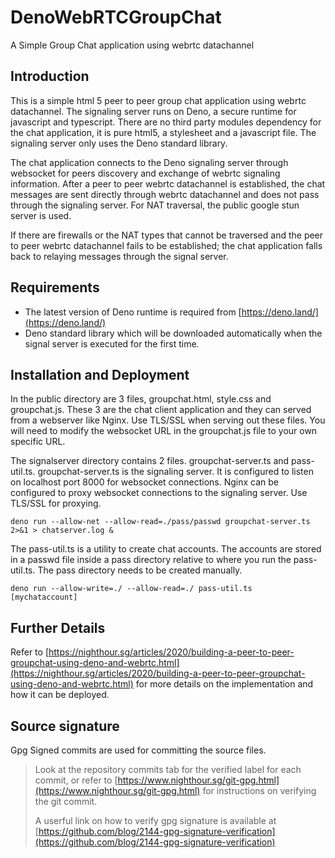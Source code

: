 # DenoWebRTCGroupChat
A Simple Group Chat application using webrtc datachannel 

## Introduction
This is a simple html 5 peer to peer group chat application using webrtc datachannel. 
The signaling server runs on Deno, a secure runtime for javascript and typescript.
There are no third party modules dependency for the chat application, it is pure html5, a stylesheet and a javascript file. 
The signaling server only uses the Deno standard library. 

The chat application connects to the Deno signaling server through websocket for peers discovery and exchange of webrtc signaling information. 
After a peer to peer webrtc datachannel is established, the chat messages are sent directly through webrtc datachannel and does not pass through the
signaling server. For NAT traversal, the public google stun server is used. 

If there are firewalls or the NAT types that cannot be traversed and the peer to peer webrtc datachannel fails to be established; the chat application 
falls back to relaying messages through the signal server. 

## Requirements
* The latest version of Deno runtime is required from [https://deno.land/](https://deno.land/)
* Deno standard library which will be downloaded automatically when the signal server is executed for the first time. 

## Installation and Deployment

In the public directory are 3 files, groupchat.html, style.css and groupchat.js. These 3 are the chat client application and they can served from a webserver
like Nginx. Use TLS/SSL when serving out these files. 
You will need to modify the websocket URL in the groupchat.js file to your own specific URL. 

The signalserver directory contains 2 files. groupchat-server.ts and pass-util.ts. groupchat-server.ts is the signaling server. 
It is configured to listen on localhost port 8000 for websocket connections. Nginx can be configured to proxy websocket connections to the signaling server.
Use TLS/SSL for proxying. 

    deno run --allow-net --allow-read=./pass/passwd groupchat-server.ts 2>&1 > chatserver.log &

The pass-util.ts is a utility to create chat accounts. The accounts are stored in a passwd file inside a pass directory relative to where you run 
the pass-util.ts. The pass directory needs to be created manually.

    deno run --allow-write=./ --allow-read=./ pass-util.ts  [mychataccount]



## Further Details
Refer to
[https://nighthour.sg/articles/2020/building-a-peer-to-peer-groupchat-using-deno-and-webrtc.html](https://nighthour.sg/articles/2020/building-a-peer-to-peer-groupchat-using-deno-and-webrtc.html)
for more details on the implementation and how it can be deployed.

## Source signature
Gpg Signed commits are used for committing the source files.

> Look at the repository commits tab for the verified label for each commit, or refer to [https://www.nighthour.sg/git-gpg.html](https://www.nighthour.sg/git-gpg.html) for instructions on verifying the git commit.
>
> A userful link on how to verify gpg signature is available at [https://github.com/blog/2144-gpg-signature-verification](https://github.com/blog/2144-gpg-signature-verification)
